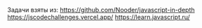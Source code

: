 Задачи взяты из:
https://github.com/Nooder/javascript-in-depth
https://jscodechallenges.vercel.app/
https://learn.javascript.ru/